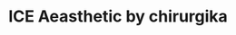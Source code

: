 ---
title: "ICE Aeasthetic by chirurgika"
url: /leipzig/ice-aeasthetic-by-chirurgika/
shop: Kosmetik
---